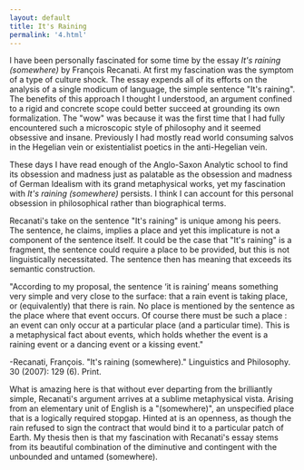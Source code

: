 ```yaml
---
layout: default
title: It's Raining
permalink: '4.html'
---
```


I have been personally fascinated for some time by the essay *It's raining (somewhere)* by François Recanati. At first my fascination was the symptom of a type of culture shock. The essay expends all of its efforts on the analysis of a single modicum of language, the simple sentence "It's raining". The benefits of this approach I thought I understood, an argument confined to a rigid and concrete scope could better succeed at grounding its own formalization. The "wow" was because it was the first time that I had fully encountered such a microscopic style of philosophy and it seemed obsessive and insane. Previously I had mostly read world consuming salvos in the Hegelian vein or existentialist poetics in the anti-Hegelian vein.

These days I have read enough of the Anglo-Saxon Analytic school to find its obsession and madness just as palatable as the obsession and madness of German Idealism with its grand metaphysical works, yet my fascination with *It's raining (somewhere)* persists. I think I can account for this personal obsession in philosophical rather than biographical terms.

Recanati's take on the sentence "It's raining" is unique among his peers. The sentence, he claims, implies a place and yet this implicature is not a component of the sentence itself. It could be the case that "It's raining" is a fragment, the sentence could require a place to be provided, but this is not linguistically necessitated. The sentence then has meaning that exceeds its semantic construction.

"According to my proposal, the sentence ‘it is raining’ means something very simple and very close to the surface: that a rain event is taking place, or (equivalently) that there is rain. No place is mentioned by the sentence as the place where that event occurs. Of course there must be such a place : an event can only occur at a particular place (and a particular time). This is a metaphysical fact about events, which holds whether the event is a raining event or a dancing event or a kissing event."

-Recanati, François. "It's raining (somewhere)." Linguistics and Philosophy. 30 (2007): 129 (6). Print.

What is amazing here is that without ever departing from the brilliantly simple, Recanati's argument arrives at a sublime metaphysical vista. Arising from an elementary unit of English is a "(somewhere)", an unspecified place that is a logically required stopgap. Hinted at is an openness, as though the rain refused to sign the contract that would bind it to a particular patch of Earth. My thesis then is that my fascination with Recanati's essay stems from its beautiful combination of the diminutive and contingent with the unbounded and untamed (somewhere).
